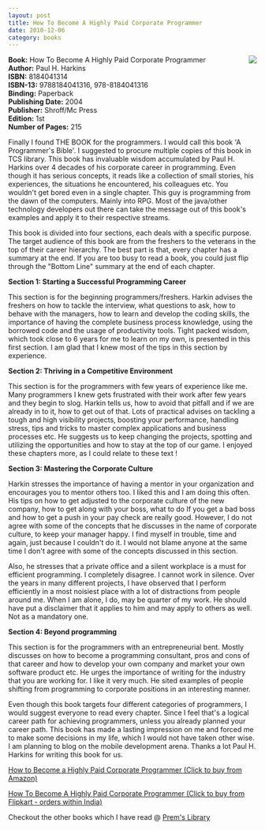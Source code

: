 ```yaml
---
layout: post
title: How To Become A Highly Paid Corporate Programmer
date: 2010-12-06
category: books
---
```


<img style="clear: right; float: right; margin-bottom: 1em; margin-left: 1em;" 
src="{{site.img-url}}/how-to-become-a-highly-paid-programmer-paul-harkins.jpg"/>   

**Book:** How To Become A Highly Paid Corporate Programmer  
**Author:** Paul H. Harkins  
**ISBN:** 8184041314  
**ISBN-13:** 9788184041316, 978-8184041316  
**Binding:** Paperback  
**Publishing Date:** 2004  
**Publisher:** Shroff/Mc Press  
**Edition:** 1st  
**Number of Pages:** 215  
  
Finally I found THE BOOK for the programmers. I would call this book 'A Programmer's Bible'. I suggested to procure multiple copies of this book in TCS library. This book has invaluable wisdom accumulated by Paul H. Harkins over 4 decades of his corporate career in programming. Even though it has serious concepts, it reads like a collection of small stories, his experiences, the situations he encountered, his colleagues etc. You wouldn't get bored even in a single chapter. This guy is programming from the dawn of the computers. Mainly into RPG. Most of the java/other technology developers out there can take the message out of this book's examples and apply it to their respective streams.  
  
This book is divided into four sections, each deals with a specific purpose. The target audience of this book are from the freshers to the veterans in the top of their career hierarchy. The best part is that, every chapter has a summary at the end. If you are too busy to read a book, you could just flip through the "Bottom Line" summary at the end of each chapter.  
  
**Section 1: Starting a Successful Programming Career**  

This section is for the beginning programmers/freshers. Harkin advises the freshers on how to tackle the interview, what questions to ask, how to behave with the managers, how to learn and develop the coding skills, the importance of having the complete business process knowledge, using the borrowed code and the usage of productivity tools. Tight packed wisdom, which took close to 6 years for me to learn on my own, is presented in this first section. I am glad that I knew most of the tips in this section by experience.  
  
**Section 2: Thriving in a Competitive Environment**  

This section is for the programmers with few years of experience like me. Many programmers I knew gets frustrated with their work after few years and they begin to slog. Harkin tells us, how to avoid that pitfall and if we are already in to it, how to get out of that. Lots of practical advises on tackling a tough and high visibility projects, boosting your performance, handling stress, tips and tricks to master complex applications and business processes etc. He suggests us to keep changing the projects, spotting and utilizing the opportunities and how to stay at the top of our game. I enjoyed these chapters more, as I could relate to these text !  
  
**Section 3: Mastering the Corporate Culture**  

Harkin stresses the importance of having a mentor in your organization and encourages you to mentor others too. I liked this and I am doing this often. His tips on how to get adjusted to the corporate culture of the new company, how to get along with your boss, what to do If you get a bad boss and how to get a push in your pay check are really good. However, I do not agree with some of the concepts that he discusses in the name of corporate culture, to keep your manager happy. I find myself in trouble, time and again, just because I couldn't do it. I would not blame anyone at the same time I don't agree with some of the concepts discussed in this section.  

Also, he stresses that a private office and a silent workplace is a must for efficient programming. I completely disagree. I cannot work in silence. Over the years in many different projects, I have observed that I perform efficiently in a most noisiest place with a lot of distractions from people around me. When I am alone, I do, may be quarter of my work. He should have put a disclaimer that it applies to him and may apply to others as well. Not as a mandatory one.  
  
**Section 4: Beyond programming**  

This section is for the programmers with an entrepreneurial bent. Mostly discusses on how to become a programming consultant, pros and cons of that career and how to develop your own company and market your own software product etc. He urges the importance of writing for the industry that you are working for. I like it very much. He sited examples of people shifting from programming to corporate positions in an interesting manner.  
  
Even though this book targets four different categories of programmers, I would suggest everyone to read every chapter. Since I feel that's a logical career path for achieving programmers, unless you already planned your career path. This book has made a lasting impression on me and forced me to make some decisions in my life, which I would not have taken other wise. I am planning to blog on the mobile development arena. Thanks a lot Paul H. Harkins for writing this book for us.  
  
[How to Become a Highly Paid Corporate Programmer (Click to buy from Amazon)](http://www.amazon.com/gp/product/158347045X?ie=UTF8&amp;tag=booiverea-20&amp;linkCode=as2&amp;camp=1789&amp;creative=9325&amp;creativeASIN=158347045X)  
  
[How To Become A Highly Paid Corporate Programmer (Click to buy from Flipkart - orders within India)](http://www.flipkart.com/become-highly-paid-corporate-programmer-book-8184041314?affid=INPremkblo)  

Checkout the other books which I have read @ [Prem's Library]({{site.url}}/category/books/)  

